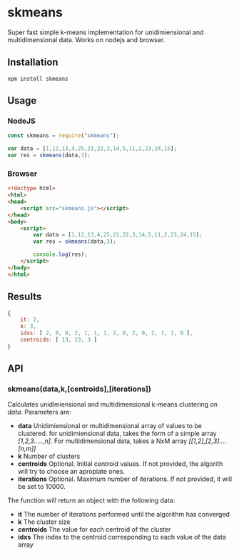 # skmeans

Super fast simple k-means implementation for unidimiensional and multidimensional data. Works on nodejs and browser.

## Installation
```
npm install skmeans
```

## Usage
### NodeJS
```javascript
const skmeans = require("skmeans");

var data = [1,12,13,4,25,21,22,3,14,5,11,2,23,24,15];
var res = skmeans(data,3);
```

### Browser
```html
<!doctype html>
<html>
<head>
	<script src="skmeans.js"></script>
</head>
<body>
	<script>
		var data = [1,12,13,4,25,21,22,3,14,5,11,2,23,24,15];
		var res = skmeans(data,3);

		console.log(res);
	</script>
</body>
</html>
```

## Results
```javascript
{
	it: 2,
	k: 3,
	idxs: [ 2, 0, 0, 2, 1, 1, 1, 2, 0, 2, 0, 2, 1, 1, 0 ],
	centroids: [ 13, 23, 3 ]
}
```

## API
### skmeans(data,k,[centroids],[iterations])
Calculates unidimiensional and multidimensional k-means clustering on *data*. Parameters are:
* **data** Unidimiensional or multidimensional array of values to be clustered. for unidimiensional data, takes the form of a simple array *[1,2,3.....,n]*. For multidimensional data, takes a
NxM array *[[1,2],[2,3]....[n,m]]*
* **k** Number of clusters
* **centroids** Optional. Initial centroid values. If not provided, the algorith will try to choose an apropiate ones.
* **iterations** Optional. Maximum number of iterations. If not provided, it will be set to 10000.

The function will return an object with the following data:
* **it** The number of iterations performed until the algorithm has converged
* **k** The cluster size
* **centroids** The value for each centroid of the cluster
* **idxs** The index to the centroid corresponding to each value of the data array
